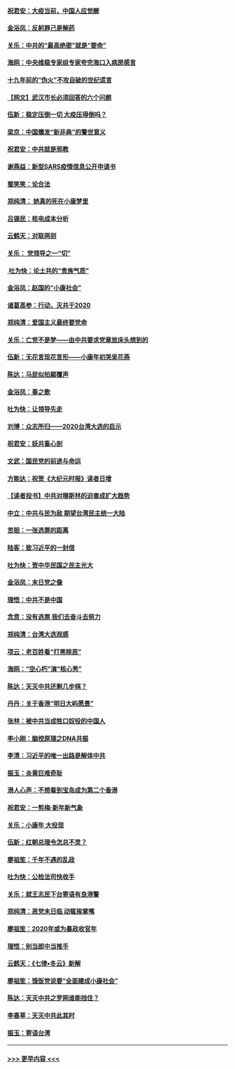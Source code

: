 #### [祝君安：大疫当前，中国人应觉醒](../pages/nsc993/n11821946.md?t=01270301) 
#### [金浴凤：反躬罪己是解药](../pages/nsc993/n11820280.md?t=01270301) 
#### [关乐：中共的“最高绝密”就是“要命”](../pages/nsc993/n11816946.md?t=01270301) 
#### [海网：中央维稳专家组专家夸完海口入病房感言](../pages/nsc993/n11815138.md?t=01270301) 
#### [十九年前的“伪火”不攻自破的世纪谎言](../pages/nsc993/n11813238.md?t=01270301) 
#### [【网文】武汉市长必须回答的六个问题](../pages/nsc993/n11813848.md?t=01270301) 
#### [伍新：稳定压倒一切 大疫压得倒吗？](../pages/nsc993/n11812634.md?t=01270301) 
#### [梁京：中国爆发“新非典”的警世意义](../pages/nsc993/n11812554.md?t=01270301) 
#### [祝君安：中共就是邪教](../pages/nsc993/n11812431.md?t=01270301) 
#### [谢燕益：新型SARS疫情信息公开申请书](../pages/nsc993/n11808840.md?t=01270301) 
#### [蜀笑笑：论合法](../pages/nsc993/n11808064.md?t=01270301) 
#### [郑纯清： 她真的死在小康梦里](../pages/nsc993/n11806623.md?t=01270301) 
#### [吕锡民：核电成本分析](../pages/nsc993/n11806284.md?t=01270301) 
#### [云鹤天：对联两则](../pages/nsc993/n11805957.md?t=01270301) 
#### [关乐： 党领导之一“切”](../pages/nsc993/n11804505.md?t=01270301) 
#### [ 吐为快：论土共的“贵族气质”](../pages/nsc993/n11804490.md?t=01270301) 
#### [金浴凤：赵国的“小康社会”](../pages/nsc993/n11804452.md?t=01270301) 
#### [诸葛高参：行动，灭共于2020](../pages/nsc993/n11804120.md?t=01270301) 
#### [郑纯清：爱国主义最终要党命](../pages/nsc993/n11802197.md?t=01270301) 
#### [关乐：亡党不是梦——由中共要求党章放床头想到的](../pages/nsc993/n11802156.md?t=01270301) 
#### [伍新：无花言现花言形——小康年初哭吴花燕](../pages/nsc993/n11800044.md?t=01270301) 
#### [陈达：马屁似拍颠覆声](../pages/nsc993/n11800010.md?t=01270301) 
#### [金浴凤：春之歌](../pages/nsc993/n11797687.md?t=01270301) 
#### [吐为快：让领导先走](../pages/nsc993/n11797512.md?t=01270301) 
#### [刘博：众志所归——2020台湾大选的启示](../pages/nsc993/n11796878.md?t=01270301) 
#### [祝君安：妖共畜心剖](../pages/nsc993/n11794273.md?t=01270301) 
#### [文武：国民党的前途与命运](../pages/nsc993/n11794198.md?t=01270301) 
#### [方能达：祝贺《大纪元时报》读者日增](../pages/nsc993/n11793807.md?t=01270301) 
#### [【读者投书】中共对穆斯林的迫害成扩大趋势](../pages/nsc993/n11791371.md?t=01270301) 
#### [中立：中共与民为敌 期望台湾民主统一大陆](../pages/nsc993/n11790392.md?t=01270301) 
#### [苦胆：一张选票的距离](../pages/nsc993/n11788914.md?t=01270301) 
#### [陆客：致习近平的一封信](../pages/nsc993/n11788867.md?t=01270301) 
#### [吐为快：贺中华民国之民主光大](../pages/nsc993/n11788618.md?t=01270301) 
#### [金浴凤：末日党之像](../pages/nsc993/n11787475.md?t=01270301) 
#### [理悟：中共不是中国](../pages/nsc993/n11787463.md?t=01270301) 
#### [念贲：没有选票  我们去奋斗去努力](../pages/nsc993/n11787398.md?t=01270301) 
#### [郑纯清：台湾大选观感](../pages/nsc993/n11786210.md?t=01270301) 
#### [项云：老百姓看“打黑除恶”](../pages/nsc993/n11785398.md?t=01270301) 
#### [海网：“空心朽”演“核心秀”](../pages/nsc993/n11783874.md?t=01270301) 
#### [陈达：天灭中共还剩几步棋？](../pages/nsc993/n11783719.md?t=01270301) 
#### [丹丹：关于香港“明日大屿愿景”](../pages/nsc993/n11783273.md?t=01270301) 
#### [张林：被中共当成牲口奴役的中国人](../pages/nsc993/n11782397.md?t=01270301) 
#### [李小刚：脑控原理之DNA共振](../pages/nsc993/n11780962.md?t=01270301) 
#### [李清：习近平的唯一出路是解体中共](../pages/nsc993/n11780866.md?t=01270301) 
#### [振玉：炎黄巨难奇耻](../pages/nsc993/n11779632.md?t=01270301) 
#### [港人心声：不想看到宝岛成为第二个香港](../pages/nsc993/n11778817.md?t=01270301) 
#### [祝君安：一剪梅‧新年新气象](../pages/nsc993/n11776340.md?t=01270301) 
#### [关乐：小康年 大役现](../pages/nsc993/n11774213.md?t=01270301) 
#### [伍新：红朝总理令怎总不灵？](../pages/nsc993/n11770813.md?t=01270301) 
#### [廖祖笙：千年不遇的乱政](../pages/nsc993/n11770373.md?t=01270301) 
#### [吐为快：公检法司快收手](../pages/nsc993/n11770359.md?t=01270301) 
#### [关乐：就王志民下台寄语有良港警](../pages/nsc993/n11769903.md?t=01270301) 
#### [郑纯清：恶党末日临 动辄挨掌嘴](../pages/nsc993/n11769356.md?t=01270301) 
#### [廖祖笙：2020年或为暴政收官年](../pages/nsc993/n11768216.md?t=01270301) 
#### [理悟：别当郎中当推手](../pages/nsc993/n11768243.md?t=01270301) 
#### [云鹤天：《七律▪冬云》新解](../pages/nsc993/n11768204.md?t=01270301) 
#### [廖祖笙：饿饭党说要“全面建成小康社会”](../pages/nsc993/n11767482.md?t=01270301) 
#### [陈达：天灭中共之罗网谁能挡住？](../pages/nsc993/n11767465.md?t=01270301) 
#### [李春草：天灭中共此其时](../pages/nsc993/n11767452.md?t=01270301) 
#### [振玉：寄语台湾](../pages/nsc993/n11767432.md?t=01270301) 

----
#### [ >>> 更早内容 <<< ](../indexes/nsc993-earlier.md)
